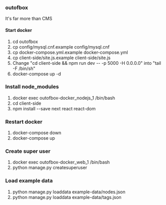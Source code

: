 ### outofbox
It's far more than CMS

#### Start docker
1. cd outofbox
1. cp config/mysql.cnf.example config/mysql.cnf
1. cp docker-compose.yml.example docker-compose.yml
1. cp client-side/site.js.example client-side/site.js
1. Change "cd client-side && npm run dev -- -p 5000 -H 0.0.0.0" into "tail -F /bin/sh"
1. docker-compose up -d

### Install node_modules
1. docker exec outofbox-docker_nodejs_1 /bin/bash
2. cd client-side
3. npm install --save next react react-dom

### Restart docker
1. docker-compose down
2. docker-compose up

### Create super user
1. docker exec outofbox-docker_web_1 /bin/bash
1. python manage.py createsuperuser

### Load example data
1. python manage.py loaddata example-data/nodes.json
1. python manage.py loaddata example-data/tags.json
